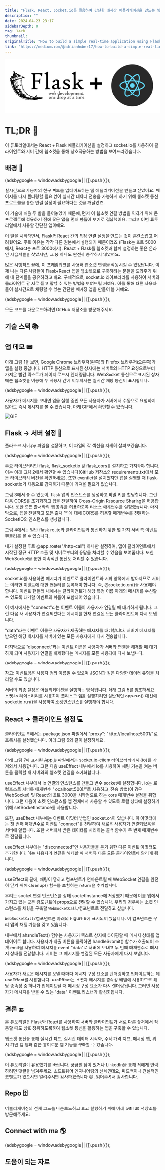```yaml
---
title: "Flask, React, Socket.io를 활용하여 간단한 실시간 애플리케이션을 만드는 방법"
description: ""
date: 2024-04-23 23:17
sidebarDepth: 0
tag: Tech
thumbnail: 
originalTitle: "How to build a simple real-time application using Flask, React and Socket.io"
link: "https://medium.com/@adrianhuber17/how-to-build-a-simple-real-time-application-using-flask-react-and-socket-io-7ec2ce2da977"
---
```



<img src="./img/Howtobuildasimplereal-timeapplicationusingFlaskReactandSocketio_0.png" />

# TL;DR 🧐

이 튜토리얼에서는 React + Flask 애플리케이션을 설정하고 socket.io를 사용하여 클라이언트와 서버 간에 웹소켓을 통해 상호작용하는 방법을 보여드리겠습니다.

## 배경 🧩

<!-- ui-log 수평형 -->
<ins class="adsbygoogle"
  style="display:block"
  data-ad-client="ca-pub-4877378276818686"
  data-ad-slot="9743150776"
  data-ad-format="auto"
  data-full-width-responsive="true"></ins>
<component is="script">
(adsbygoogle = window.adsbygoogle || []).push({});
</component>

실시간으로 사용자의 친구 피드를 업데이트하는 웹 애플리케이션을 만들고 싶었어요. 페이지를 다시 렌더링할 필요 없이 실시간 데이터 전송을 가능하게 하기 위해 웹소켓 통신 프로토콜을 통한 연결 설정이 필요하다는 것을 깨달았죠.

이 기술에 처음 두 발을 들어놓았기 때문에, 먼저 이 웹소켓 연결 방법을 익히기 위해 큰 프로젝트에 적용하기 전에 작은 앱을 먼저 만들어 보기로 결심했어요. 그리고 이번 튜토리얼에서 사용할 간단한 앱이에요.

이 일을 시작하면서, Flask와 React 간의 특정 연결 설정을 만드는 것이 혼란스럽고 어려웠어요. 주로 이유는 각각 다른 원본에서 실행되기 때문이었죠 (Flask는 포트 5000에서, React는 포트 3000에서). React + Flask를 웹소켓과 함께 설정하는 좋은 온라인 자습서들을 찾았지만, 그 중 하나도 완전히 동작하지 않았어요.

많은 시행착오 끝에, 이 프레임워크를 사용해 웹소켓 연결을 작동시킬 수 있었답니다. 이제 나는 다른 사람들이 Flask+React 앱을 웹소켓으로 구축하려는 분들을 도와주기 위해 내 단계들을 공유하려고 해요. 구체적으로, socket.io 라이브러리를 사용하여 서버와 클라이언트 간 서로 듣고 말할 수 있는 방법을 보여드릴 거예요. 이를 통해 다른 사용자들이 실시간으로 채팅할 수 있는 간단한 메시징 앱을 만들어 볼 거예요.

<!-- ui-log 수평형 -->
<ins class="adsbygoogle"
  style="display:block"
  data-ad-client="ca-pub-4877378276818686"
  data-ad-slot="9743150776"
  data-ad-format="auto"
  data-full-width-responsive="true"></ins>
<component is="script">
(adsbygoogle = window.adsbygoogle || []).push({});
</component>

모든 코드를 다운로드하려면 GitHub 저장소를 방문해주세요.

## 기술 스택 📚

## 앱 데모 📟

아래 그림 1을 보면, Google Chrome 브라우저(왼쪽)와 Firefox 브라우저(오른쪽)가 앱을 실행 중입니다. HTTP 통신으로 표시된 상자에는 서버로의 HTTP 요청으로부터 가져온 빨간 텍스트가 페이지 로드시 렌더링됩니다. WebSocket 통신으로 표시된 상자에는 웹소켓을 이용해 두 사용자 간에 이루어지는 실시간 채팅 통신이 표시됩니다.

<!-- ui-log 수평형 -->
<ins class="adsbygoogle"
  style="display:block"
  data-ad-client="ca-pub-4877378276818686"
  data-ad-slot="9743150776"
  data-ad-format="auto"
  data-full-width-responsive="true"></ins>
<component is="script">
(adsbygoogle = window.adsbygoogle || []).push({});
</component>

사용자가 메시지를 보내면 앱을 실행 중인 모든 사용자가 서버에서 수동으로 요청하지 않아도 즉시 메시지를 볼 수 있습니다. 아래 GIF에서 확인할 수 있습니다.

![GIF](https://miro.medium.com/v2/resize:fit:1400/1*wTl4cZd1i_W5fODidlsasw.gif)

## Flask → 서버 설정 📡

플라스크 서버.py 파일을 설정하고, 이 파일의 각 섹션을 자세히 살펴보겠습니다.

<!-- ui-log 수평형 -->
<ins class="adsbygoogle"
  style="display:block"
  data-ad-client="ca-pub-4877378276818686"
  data-ad-slot="9743150776"
  data-ad-format="auto"
  data-full-width-responsive="true"></ins>
<component is="script">
(adsbygoogle = window.adsbygoogle || []).push({});
</component>

주요 라이브러리인 flask, flask_socketio 및 flask_cors를 설치하고 가져와야 합니다. 이는 아래 그림 2에서 확인할 수 있습니다(GitHub 저장소의 requirements.txt에서 모든 라이브러리 버전을 확인하세요). 또한 eventlet을 설치했지만 앱을 실행할 때 flask-socketio가 자동으로 감지하기 때문에 가져올 필요가 없습니다.

그림 3에서 볼 수 있듯이, flask 앱의 인스턴스를 생성하고 비밀 키를 할당합니다. 그런 다음 CORS를 초기화하고 앱을 전달하여 Cross-Origin Resource Sharing을 허용합니다. 또한 모든 출처와의 앱 공유를 허용하도록 리소스 매개변수를 설정했습니다. 마지막으로, 앱을 전달하고 모든 출처 '*'에 대해 CORS를 허용할 매개변수를 전달하는 SocketIO의 인스턴스를 생성합니다.

그림 4에서는 일반 flask route와 클라이언트와 통신하기 위한 몇 가지 서버 측 이벤트 핸들러를 볼 수 있습니다.

내가 설정한 루트 @app.route("/http-call") 하나만 설정하여, 앱이 클라이언트에서 시작된 정규 HTTP 호출 및 서버로부터의 응답을 처리할 수 있음을 보여줍니다. 또한 WebSocket을 통한 지속적인 통신도 처리할 수 있습니다.

<!-- ui-log 수평형 -->
<ins class="adsbygoogle"
  style="display:block"
  data-ad-client="ca-pub-4877378276818686"
  data-ad-slot="9743150776"
  data-ad-format="auto"
  data-full-width-responsive="true"></ins>
<component is="script">
(adsbygoogle = window.adsbygoogle || []).push({});
</component>

socket.io를 사용하면 메시지가 이벤트로 클라이언트와 서버 양쪽에서 받아지므로 서버는 이러한 이벤트에 대한 핸들러를 등록해야 합니다. 즉, @socketio.on()을 사용해야 합니다. 이벤트 핸들러 내에서는 클라이언트가 해당 특정 이름 아래의 메시지를 수신할 수 있도록 대기할 이벤트의 이름이 포함되어 있습니다.

이 예시에서는 "connect"라는 이벤트 이름이 사용자가 연결될 때 대기하게 됩니다. 그런 다음 새 사용자가 연결되었다는 메시지를 현재 연결된 모든 클라이언트에 다시 보냅니다.

"data"라는 이벤트 이름은 사용자가 제출하는 메시지를 대기합니다. 서버가 메시지를 받으면 해당 메시지를 서버에 있는 모든 사용자에게 다시 전송합니다.

마지막으로 "disconnect"라는 이벤트 이름은 사용자가 서버와 연결을 해제할 때 대기하게 되며 사용자가 연결을 해제했다는 메시지를 모든 사용자에 다시 보냅니다.

<!-- ui-log 수평형 -->
<ins class="adsbygoogle"
  style="display:block"
  data-ad-client="ca-pub-4877378276818686"
  data-ad-slot="9743150776"
  data-ad-format="auto"
  data-full-width-responsive="true"></ins>
<component is="script">
(adsbygoogle = window.adsbygoogle || []).push({});
</component>

참고: 이벤트명은 사용자 정의 이름일 수 있으며 JSON과 같은 다양한 데이터 유형을 처리할 수도 있습니다.

서버의 최종 설정은 어플리케이션을 실행하는 방식입니다. 아래 그림 5를 참조하세요. 소켓.io 라이브러리를 사용하여 플라스크 앱을 실행하려면 일반적인 app.run() 대신에 socketio.run()을 사용하여 소켓인스턴스를 실행해야 합니다.

## React → 클라이언트 설정 💻

클라이언트 측에서는 package.json 파일에서 "proxy": "http://localhost:5001/"로 프록시를 설정했습니다. 아래 그림 6와 같이 설정하세요.

<!-- ui-log 수평형 -->
<ins class="adsbygoogle"
  style="display:block"
  data-ad-client="ca-pub-4877378276818686"
  data-ad-slot="9743150776"
  data-ad-format="auto"
  data-full-width-responsive="true"></ins>
<component is="script">
(adsbygoogle = window.adsbygoogle || []).push({});
</component>

아래 그림 7에 표시된 App.js 파일에서는 socket.io-client 라이브러리에서 {io}를 가져와서 사용합니다. 그런 다음 useEffect 내부에서 io를 사용하여 채팅 기능을 켜는 버튼을 클릭할 때 서버와의 웹소켓 연결을 초기화합니다.

useEffect 내부에서 io 연결의 인스턴스를 만들고 변수 socket에 설정합니다. io는 로컬호스트 서버를 매개변수 "localhost:5001/"로 사용하고, 전송 방법(이 경우 WebSocket) 및 React의 포트 3000을 시작점으로 하는 cors 매개변수 설정을 취합니다. 그런 다음이 소켓 인스턴스를 앱 전체에서 사용할 수 있도록 로컬 상태에 설정하기 위해 setSocketInstance를 사용합니다.

또한, useEffect 내부에는 이벤트 이밋터 방법인 socket.on이 있습니다. 이 이밋터에는 첫 번째 매개변수로 이벤트 "connect"를 전달하여 새로운 사용자가 연결되었음을 서버에 알립니다. 또한 서버에서 받은 데이터를 처리하는 콜백 함수가 두 번째 매개변수로 전달됩니다.

useEffect 내부에는 "disconnected"인 사용자들을 듣기 위한 다른 이벤트 이밋터도 추가합니다. 이는 사용자가 연결을 해제할 때 서버와 다른 모든 클라이언트에 알리게 됩니다.

<!-- ui-log 수평형 -->
<ins class="adsbygoogle"
  style="display:block"
  data-ad-client="ca-pub-4877378276818686"
  data-ad-slot="9743150776"
  data-ad-format="auto"
  data-full-width-responsive="true"></ins>
<component is="script">
(adsbygoogle = window.adsbygoogle || []).push({});
</component>

useEffect의 끝에, 채팅이 닫히고 컴포넌트가 언마운트될 때 WebSocket 연결을 완전히 닫기 위해 cleanup() 함수를 포함하는 return을 추가합니다.

우리는 socket 연결 인스턴스를 상태 socketInstance에 저장했기 때문에 이를 앱에서 가지고 있는 모든 컴포넌트에 props으로 전달할 수 있습니다. 우리의 경우에는 소켓 인스턴스를 채팅을 구축할 `WebSocketCall/`컴포넌트로 전달하고 싶습니다.

`WebSocketCall/`컴포넌트는 아래의 Figure 8에 표시되어 있습니다. 이 컴포넌트는 우리 앱의 채팅 기능을 갖고 있습니다.

내부에서 ahandleText() 함수는 사용자가 텍스트 상자에 타이핑할 때 메시지 상태를 업데이이트 합니다. 사용자가 제출 버튼을 클릭하면 handleSubmit() 함수가 호출되어 소켓.emit을 사용하여 메시지를 event "data"로 서버에 보내고 두 번째 매개변수로 메시지 상태를 전달합니다. 서버는 그 메시지를 연결된 모든 사용자에게 다시 보냅니다.

<!-- ui-log 수평형 -->
<ins class="adsbygoogle"
  style="display:block"
  data-ad-client="ca-pub-4877378276818686"
  data-ad-slot="9743150776"
  data-ad-format="auto"
  data-full-width-responsive="true"></ins>
<component is="script">
(adsbygoogle = window.adsbygoogle || []).push({});
</component>

사용자가 새로운 메시지를 보낼 때마다 메시지 구성 요소를 렌더링하고 업데이트하는 데 useEffect를 사용합니다. useEffect는 소켓과 메시지를 종속성 배열에 사용하므로 해당 종속성 중 하나가 업데이트될 때 메시징 구성 요소가 다시 렌더링됩니다. 그러면 사용자가 메시지를 받을 수 있는 "data" 이벤트 리스너가 활성화됩니다.

## 결론 🔚

본 튜토리얼은 Flask와 React를 사용하여 서버와 클라이언트가 서로 다른 출처에서 작동할 때도 상호 청취하도록하여 웹소켓 통신을 활용하는 앱을 구축할 수 있습니다.

웹소켓 통신을 통해 실시간 피드, 실시간 데이터 시각화, 주식 가격 지표, 메시징 앱, 위치 기반 앱 등과 같은 흥미로운 앱 기능을 구축할 수 있습니다.

<!-- ui-log 수평형 -->
<ins class="adsbygoogle"
  style="display:block"
  data-ad-client="ca-pub-4877378276818686"
  data-ad-slot="9743150776"
  data-ad-format="auto"
  data-full-width-responsive="true"></ins>
<component is="script">
(adsbygoogle = window.adsbygoogle || []).push({});
</component>

이 튜토리얼이 유용했기를 바랍니다. 궁금한 점이 있거나 LinkedIn을 통해 저에게 연락하려면 댓글을 남겨주세요. 소프트웨어 엔지니어링의 신세인데요, 피드백이나 건설적인 코멘트가 있으시면 알려주시면 감사하겠습니다 😊. 읽어주셔서 감사합니다.

## Repo 🗄️

어플리케이션의 전체 코드를 다운로드하고 보고 실행하기 위해 아래 GitHub 저장소를 방문해주세요:

## Connect with me 🌎

<!-- ui-log 수평형 -->
<ins class="adsbygoogle"
  style="display:block"
  data-ad-client="ca-pub-4877378276818686"
  data-ad-slot="9743150776"
  data-ad-format="auto"
  data-full-width-responsive="true"></ins>
<component is="script">
(adsbygoogle = window.adsbygoogle || []).push({});
</component>

## 도움이 되는 자료